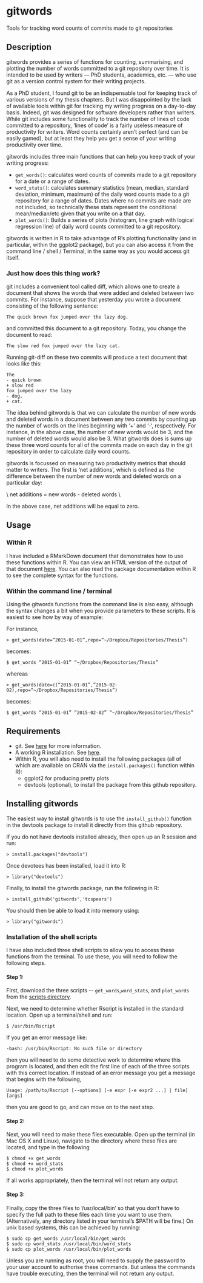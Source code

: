 # gitwords
Tools for tracking word counts of commits made to git repositories

## Description
gitwords provides a series of functions for counting, summarising, and plotting the number of words committed to a git repository over time. It is intended to be used by writers — PhD students, academics, etc. — who use git as a version control system for their writing projects. 

As a PhD student, I found git to be an indispensable tool for keeping track of various versions of my thesis chapters. But I was disappointed by the lack of available tools within git for tracking my writing progress on a day-to-day basis. Indeed, git was designed for software developers rather than writers. While git includes some functionality to track the number of lines of code committed to a repository, ‘lines of code’ is a fairly useless measure of productivity for writers. Word counts certainly aren’t perfect (and can be easily gamed), but at least they help you get a sense of your writing productivity over time.

gitwords includes three main functions that can help you keep track of your writing progress:
* `get_words()`: calculates word counts of commits made to a git repository for a date or a range of dates.
* `word_stats()`: calculates summary statistics (mean, median, standard deviation, minimum, maximum) of the daily word counts made to a git repository for a range of dates. Dates where no commits are made are not included, so technically these stats represent the conditional mean/median/etc given that you write on a that day.
* `plot_words()`: Builds a series of plots (histogram, line graph with logical regression line) of daily word counts committed to a git repository.

gitwords is written in R to take advantage of R’s plotting functionality (and in particular, within the ggplot2 package), but you can also access it from the command line / shell / Terminal, in the same way as you would access git itself. 

### Just how does this thing work?

git includes a convenient tool called diff, which allows one to create a document that shows the words that were added and deleted between two commits. For instance, suppose that yesterday you wrote a document consisting of the following sentence:

```
The quick brown fox jumped over the lazy dog.
```
and committed this document to a git repository. Today, you change the document to read:
```
The slow red fox jumped over the lazy cat.
``` 
Running git-diff on these two commits will produce a text document that looks like this:
```
The
- quick brown
+ slow red
fox jumped over the lazy
- dog.
+ cat. 
```
The idea behind gitwords is that we can calculate the number of new words and deleted words in a document between any two commits by counting up the number of words on the lines beginning with ‘+’ and ‘-‘, respectively. For instance, in the above case, the number of new words would be 3, and the number of deleted words would also be 3. What gitwords does is sums up these three word counts for all of the commits made on each day in the git repository in order to calculate daily word counts.

gitwords is focussed on measuring two productivity metrics that should matter to writers. The first is ‘net additions’, which is defined as the difference between the number of new words and deleted words on a particular day:

\\ net additions = new words - deleted words \\




In the above case, net additions will be equal to zero.



## Usage

### Within R

I have included a RMarkDown document that demonstrates how to use these functions within R. You can view an HTML version of the output of that document [here](http://htmlpreview.github.io/?https://github.com/tcspears/gitwords/blob/master/EXAMPLES.html). You can also read the package documentation within R to see the complete syntax for the functions. 

### Within the command line / terminal

Using the gitwords functions from the command line is also easy, although the syntax changes a bit when you provide parameters to these scripts. It is easiest to see how by way of example:

For instance,
```
> get_words(date=“2015-01-01”,repo=“~/Dropbox/Repositories/Thesis”)
```
becomes:
```
$ get_words “2015-01-01” “~/Dropbox/Repositories/Thesis”
```
whereas
```
> get_words(date=c(“2015-01-01”,”2015-02-02),repo=“~/Dropbox/Repositories/Thesis”)
```
becomes:
```
$ get_words “2015-01-01” “2015-02-02” “~/Dropbox/Repositories/Thesis”
```

## Requirements
* git. See [here](http://git-scm.com/book/en/v2/Getting-Started-Installing-Git) for more information.
* A working R installation. See [here](http://www.r-project.org/). 
* Within R, you will also need to install the following packages (all of which are available on CRAN via the `install.packages()` function within R):
  * ggplot2 for producing pretty plots
  * devtools (optional), to install the package from this github repository.

## Installing gitwords
The easiest way to install gitwords is to use the `install_github()` function in the devtools package to install it directly from this github repository.

If you do not have devtools installed already, then open up an R session and run:
```
> install.packages("devtools")
```
Once devotees has been installed, load it into R:
```
> library("devtools")
```
Finally, to install the gitwords package, run the following in R:
```
> install_github('gitwords','tcspears')
```
You should then be able to load it into memory using:
```
> library("gitwords")
```

### Installation of the shell scripts
I have also included three shell scripts to allow you to access  these functions from the terminal. To use these, you will need to follow the following steps.

#### Step 1:
First, download the three scripts -- `get_words`,`word_stats`, and `plot_words` from the [scripts directory](https://github.com/tcspears/gitwords/tree/master/scripts).

Next, we need to determine whether Rscript is installed in the standard location. Open up a terminal/shell and run:
```
$ /usr/bin/Rscript
```
If you get an error message like:
```
-bash: /usr/bin/Rscript: No such file or directory 
```
then you will need to do some detective work to determine where this program is located, and then edit the first line of each of the three scripts with this correct location. If instead of an error message you get a message that begins with the following, 
```
Usage: /path/to/Rscript [--options] [-e expr [-e expr2 ...] | file] [args]
```
then you are good to go, and can move on to the next step.

#### Step 2:

Next, you will need to make these files executable. Open up the terminal (in Mac OS X and Linux), navigate to the directory where these files are located, and type in the following
```
$ chmod +x get_words
$ chmod +x word_stats
$ chmod +x plot_words
```
If all works appropriately, then the terminal will not return any output.

#### Step 3:

Finally, copy the three files to ’/usr/local/bin’ so that you don’t have to specify the full path to these files each time you want to use them. (Alternatively, any directory listed in your terminal’s $PATH will be fine.) On unix based systems, this can be achieved by running:
```
$ sudo cp get_words /usr/local/bin/get_words
$ sudo cp word_stats /usr/local/bin/word_stats
$ sudo cp plot_words /usr/local/bin/plot_words
```
Unless you are running as root, you will need to supply the password to your user account to authorise these commands. But unless the commands have trouble executing, then the terminal will not return any output.



